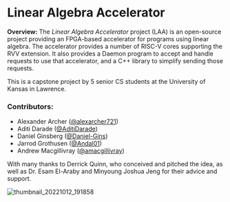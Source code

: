 Linear Algebra Accelerator
==========================

**Overview:** The *Linear Algebra Accelerator* project (LAA) is an open-source project providing an FPGA-based accelerator for programs using linear algebra. The accelerator provides a number of RISC-V cores supporting the RVV extension. It also provides a Daemon program to accept and handle requests to use that accelerator, and a C++ library to simplify sending those requests.

This is a capstone project by 5 senior CS students at the University of Kansas in Lawrence.

### Contributors:

 - Alexander Archer ([@alexarcher721](https://github.com/alexarcher721))
 - Aditi Darade ([@AditiDarade](https://github.com/AditiDarade))
 - Daniel Ginsberg ([@Daniel-Gins](https://github.com/Daniel-Gins))
 - Jarrod Grothusen ([@Andal01](https://github.com/Andal01))
 - Andrew Macgillivray ([@amacgillivray](https://github.com/amacgillivray))

With many thanks to Derrick Quinn, who conceived and pitched the idea, as well as Dr. Esam El-Araby and Minyoung Joshua Jeng for their advice and support.

![thumbnail_20221012_191858](https://user-images.githubusercontent.com/89867987/195471183-535934a2-633b-449b-9d43-6cd6e002638f.jpg)
